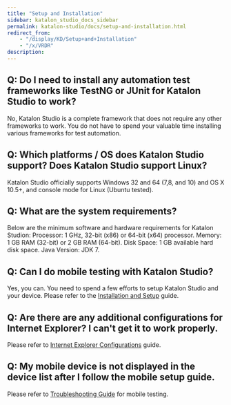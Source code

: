 ```yaml
---
title: "Setup and Installation" 
sidebar: katalon_studio_docs_sidebar
permalink: katalon-studio/docs/setup-and-installation.html 
redirect_from:
    - "/display/KD/Setup+and+Installation"
    - "/x/VRDR"
description: 
---
```

Q: Do I need to install any automation test frameworks like TestNG or JUnit for Katalon Studio to work?
-------------------------------------------------------------------------------------------------------

No, Katalon Studio is a complete framework that does not require any other frameworks to work. You do not have to spend your valuable time installing various frameworks for test automation.

Q: Which platforms / OS does Katalon Studio support? Does Katalon Studio support Linux? 
----------------------------------------------------------------------------------------

Katalon Studio officially supports Windows 32 and 64 (7,8, and 10) and OS X 10.5+, and console mode for Linux (Ubuntu tested).

Q: What are the system requirements? 
-------------------------------------

Below are the minimum software and hardware requirements for Katalon Studion: Processor: 1 GHz, 32-bit (x86) or 64-bit (x64) processor. Memory: 1 GB RAM (32-bit) or 2 GB RAM (64-bit). Disk Space: 1 GB available hard disk space. Java Version: JDK 7.

Q: Can I do mobile testing with Katalon Studio? 
------------------------------------------------

Yes, you can. You need to spend a few efforts to setup Katalon Studio and your device. Please refer to the [Installation and Setup](/display/KD/Installation+and+Setup) guide.

Q: Are there are any additional configurations for Internet Explorer? I can't get it to work properly. 
-------------------------------------------------------------------------------------------------------

Please refer to [Internet Explorer Configurations](/display/KD/Internet+Explorer+Configurations) guide.

Q: My mobile device is not displayed in the device list after I follow the mobile setup guide.
----------------------------------------------------------------------------------------------

Please refer to [Troubleshooting Guide](/display/KD/Troubleshooting+automated+mobile+testing) for mobile testing.